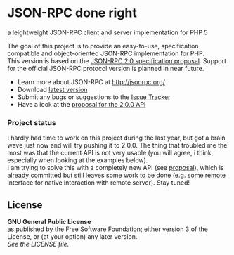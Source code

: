 # JSON-RPC done right #
a leightweight JSON-RPC client and server implementation for PHP 5

The goal of this project is to provide an easy-to-use, specification compatible and object-oriented JSON-RPC implementation for PHP.  
This version is based on the [JSON-RPC 2.0 specification proposal](https://groups.google.com/group/json-rpc/web/json-rpc-2-0).
Support for the official JSON-RPC protocol version is planned in near future.

 - Learn more about JSON-RPC at <http://jsonrpc.org/>  
 - Download [latest version](https://github.com/marcelklehr/tivoka/tags)  
 - Submit any bugs or suggestions to the [Issue Tracker](http://github.com/marcelklehr/tivoka/issues)
 - Have a look at the [proposal for the 2.0.0 API](https://github.com/marcelklehr/tivoka/wiki/2.0.0-API-proposal)

### Project status ###
I hardly had time to work on this project during the last year, but got a brain wave just now and will try pushing it to 2.0.0.
The thing that troubled me the most was that the current API is not very usable (you will agree, i think, especially when looking at the examples below).  
I am trying to solve this with a completely new API (see [proposal](https://github.com/marcelklehr/tivoka/wiki/2.0.0-API-proposal)), which is already committed but still leaves some work to be done (e.g. some remote interface for native interaction with remote server). Stay tuned!

## License ##
**GNU General Public License**  
as published by the Free Software Foundation; either version 3 of the License, or (at your option) any later version.  
*See the LICENSE file.*